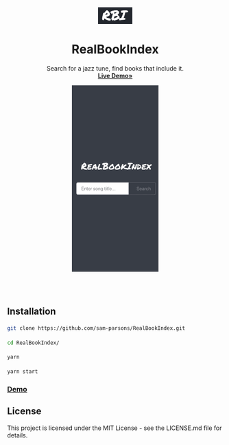<br>

<p align="center">
  <a href="https://github.com/sam-parsons/RealBookIndex">
    <img src="./logo.png" alt="logo" width="80" />
  </a>
</p>

<h1 align="center">RealBookIndex</h1>

<p align="center">
  Search for a jazz tune, find books that include it.
  <br>
  <a href="https://github.com/sam-parsons/RealBookIndex"><strong>Live Demo»</strong></a>
</p>

<p align="center">
    <a href="https://sam-parsons.github.io/RealBookIndex">
    <img src="./screenshot.gif" alt="screenshot" width="40%" />
    </a>
</p>

<br>
<br>

## Installation

```sh
git clone https://github.com/sam-parsons/RealBookIndex.git

cd RealBookIndex/

yarn

yarn start
```

### [Demo](https://sam-parsons.github.io/RealBookIndex)

## License

This project is licensed under the MIT License - see the LICENSE.md file for details.
